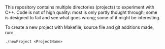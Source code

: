 This repository contains multiple directories (projects) to experiment with C++.
Code is not of high quality: most is only partly thought through; 
some is designed to fail and see what goes wrong;
some of it might be interesting.

To create a new project with Makefile, source file and git additions made, run:

    ./newProject <ProjectName> 
